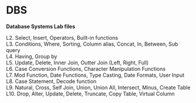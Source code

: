 # DBS
<b>Database Systems Lab files</b>

L2.  Select, Insert, Operators, Built-in functions </br>
L3.  Conditions, Where, Sorting, Column alias, Concat, In, Between, Sub query </br>
L4.  Having, Group by </br>
L5.  Update, Delete, Inner Join, Outter Join (Left, Right, Full) </br>
L6.  Case Conversion Functions, Character Manipulation Functions </br>
L7.  Mod Function, Date Functions, Type Casting, Date Formats, User Input </br>
L8.  Case Statement, Decode function </br>
L9.  Natural, Cross, Self Join, Union, Union All, Intersect, Minus, Create Table </br>
L10. Drop, Alter, Update, Delete, Truncate, Copy Table, Virtual Column </br> 